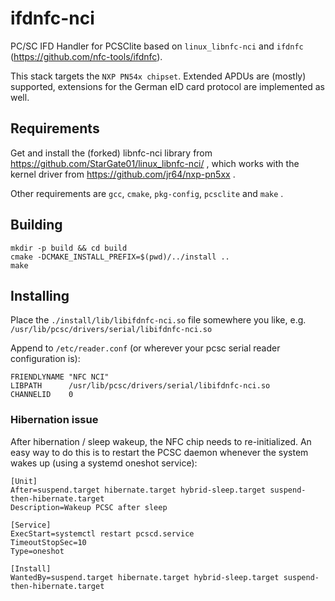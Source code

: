 # ifdnfc-nci

PC/SC IFD Handler for PCSClite based on `linux_libnfc-nci` and `ifdnfc` (https://github.com/nfc-tools/ifdnfc).

This stack targets the `NXP PN54x chipset`. Extended APDUs are (mostly) supported, extensions for the German eID card protocol are implemented as well.

## Requirements

Get and install the (forked) libnfc-nci library from https://github.com/StarGate01/linux_libnfc-nci/ , which works with the kernel driver from https://github.com/jr64/nxp-pn5xx .

Other requirements are `gcc`, `cmake`, `pkg-config`, `pcsclite` and `make` .

## Building

```
mkdir -p build && cd build
cmake -DCMAKE_INSTALL_PREFIX=$(pwd)/../install ..
make
```

## Installing

Place the `./install/lib/libifdnfc-nci.so` file somewhere you like, e.g. `/usr/lib/pcsc/drivers/serial/libifdnfc-nci.so`

Append to `/etc/reader.conf` (or wherever your pcsc serial reader configuration is):

```
FRIENDLYNAME "NFC NCI"
LIBPATH      /usr/lib/pcsc/drivers/serial/libifdnfc-nci.so
CHANNELID    0
```

### Hibernation issue

After hibernation / sleep wakeup, the NFC chip needs to re-initialized. An easy way to do this is to restart the PCSC daemon whenever the system wakes up (using a systemd oneshot service):

```
[Unit]
After=suspend.target hibernate.target hybrid-sleep.target suspend-then-hibernate.target
Description=Wakeup PCSC after sleep

[Service]
ExecStart=systemctl restart pcscd.service
TimeoutStopSec=10
Type=oneshot

[Install]
WantedBy=suspend.target hibernate.target hybrid-sleep.target suspend-then-hibernate.target
```